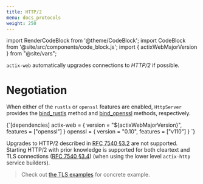 ```yaml
---
title: HTTP/2
menu: docs_protocols
weight: 250
---
```


import RenderCodeBlock from '@theme/CodeBlock';
import CodeBlock from '@site/src/components/code_block.js';
import { actixWebMajorVersion } from "@site/vars";

`actix-web` automatically upgrades connections to *HTTP/2* if possible.

# Negotiation

<!-- TODO: use rustls example -->

When either of the `rustls` or `openssl` features are enabled, `HttpServer` provides the [bind_rustls][bindrustls] method and [bind_openssl][bindopenssl] methods, respectively.

<!-- DEPENDENCY -->


<RenderCodeBlock className="language-toml">
{`[dependencies]
actix-web = { version = "${actixWebMajorVersion}", features = ["openssl"] }
openssl = { version = "0.10", features = ["v110"] }
`}
</RenderCodeBlock>

<CodeBlock example="http2" file="main.rs" section="main" />

Upgrades to HTTP/2 described in [RFC 7540 §3.2][rfcsection32] are not supported. Starting HTTP/2 with prior knowledge is supported for both cleartext and TLS connections ([RFC 7540 §3.4][rfcsection34]) (when using the lower level `actix-http` service builders).

> Check out [the TLS examples][examples] for concrete example.

[rfcsection32]: https://httpwg.org/specs/rfc7540.html#rfc.section.3.2
[rfcsection34]: https://httpwg.org/specs/rfc7540.html#rfc.section.3.4
[bindrustls]: https://docs.rs/actix-web/4/actix_web/struct.HttpServer.html#method.bind_rustls
[bindopenssl]: https://docs.rs/actix-web/4/actix_web/struct.HttpServer.html#method.bind_openssl
[tlsalpn]: https://tools.ietf.org/html/rfc7301
[examples]: https://github.com/actix/examples/tree/master/https-tls
